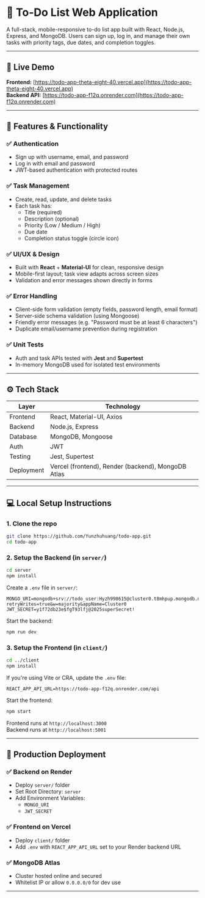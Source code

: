 # 📝 To-Do List Web Application

A full-stack, mobile-responsive to-do list app built with React, Node.js, Express, and MongoDB. Users can sign up, log in, and manage their own tasks with priority tags, due dates, and completion toggles.

---

## 🚀 Live Demo
**Frontend:** [https://todo-app-theta-eight-40.vercel.app](https://todo-app-theta-eight-40.vercel.app)  
**Backend API:** [https://todo-app-f12q.onrender.com](https://todo-app-f12q.onrender.com)

---

## 🎯 Features & Functionality

### ✅ Authentication
- Sign up with username, email, and password
- Log in with email and password
- JWT-based authentication with protected routes

### ✅ Task Management
- Create, read, update, and delete tasks
- Each task has:
  - Title (required)
  - Description (optional)
  - Priority (Low / Medium / High)
  - Due date
  - Completion status toggle (circle icon)

### ✅ UI/UX & Design
- Built with **React** + **Material-UI** for clean, responsive design
- Mobile-first layout; task view adapts across screen sizes
- Validation and error messages shown directly in forms

### ✅ Error Handling
- Client-side form validation (empty fields, password length, email format)
- Server-side schema validation (using Mongoose)
- Friendly error messages (e.g. "Password must be at least 6 characters")
- Duplicate email/username prevention during registration

### ✅ Unit Tests
- Auth and task APIs tested with **Jest** and **Supertest**
- In-memory MongoDB used for isolated test environments

---

## ⚙️ Tech Stack

| Layer        | Technology               |
|--------------|---------------------------|
| Frontend     | React, Material-UI, Axios |
| Backend      | Node.js, Express          |
| Database     | MongoDB, Mongoose         |
| Auth         | JWT                       |
| Testing      | Jest, Supertest           |
| Deployment   | Vercel (frontend), Render (backend), MongoDB Atlas |

---

## 💻 Local Setup Instructions

### 1. Clone the repo
```bash
git clone https://github.com/Yunzhuhuang/todo-app.git
cd todo-app
```

### 2. Setup the Backend (in `server/`)
```bash
cd server
npm install
```

Create a `.env` file in `server/`:
```env
MONGO_URI=mongodb+srv://todo_user:Hyzh990615@cluster0.t8mhpup.mongodb.net/?retryWrites=true&w=majority&appName=Cluster0
JWT_SECRET=y1f72db23e$fgT93lfj@2025superSecret!
```

Start the backend:
```bash
npm run dev
```

### 3. Setup the Frontend (in `client/`)
```bash
cd ../client
npm install
```

If you're using Vite or CRA, update the `.env` file:
```env
REACT_APP_API_URL=https://todo-app-f12q.onrender.com/api
```

Start the frontend:
```bash
npm start
```

Frontend runs at `http://localhost:3000`  
Backend runs at `http://localhost:5001`

---

## 🚢 Production Deployment

### ✅ Backend on Render
- Deploy `server/` folder
- Set Root Directory: `server`
- Add Environment Variables:
  - `MONGO_URI`
  - `JWT_SECRET`

### ✅ Frontend on Vercel
- Deploy `client/` folder
- Add `.env` with `REACT_APP_API_URL` set to your Render backend URL

### ✅ MongoDB Atlas
- Cluster hosted online and secured
- Whitelist IP or allow `0.0.0.0/0` for dev use

---

